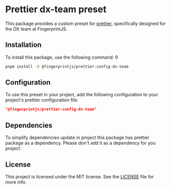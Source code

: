 # Prettier dx-team preset

This package provides a custom preset
for [prettier](https://github.com/prettier/prettier), specifically designed
for the DX team at FingerprintJS.

## Installation

To install this package, use the following command:
9

```bash
pnpm install -D @fingerprintjs/prettier-config-dx-team
```

## Configuration

To use this preset in your project, add the following configuration to your project's prettier configuration file:

```json
"@fingerprintjs/prettier-config-dx-team"
```

## Dependencies

To simplify dependencies update in project this package has prettier package as a dependency.
Please don't add it as a dependency for you project.

## License

This project is licensed under the MIT license. See
the [LICENSE](https://github.com/fingerprintjs/dx-team-toolkit/blob/main/LICENSE) file for more info.
